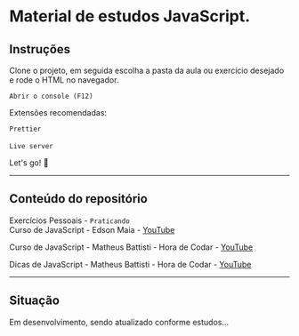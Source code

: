 # Material de estudos JavaScript.

## Instruções

Clone o projeto, em seguida escolha a pasta da aula ou exercício desejado e rode o HTML no navegador.

`Abrir o console (F12)`

Extensões recomendadas:

`Prettier` <br><br>
`Live server`

Let's go! 🚀

---

## Conteúdo do repositório

Exercícios Pessoais - `Praticando` <br>
Curso de JavaScript - Edson Maia - <a href="https://www.youtube.com/playlist?list=PLnex8IkmReXxZEXje06kW1uCwm5iC8M_Z">YouTube</a> <br>

Curso de JavaScript -
Matheus Battisti - Hora de Codar - <a href="https://www.youtube.com/playlist?list=PLnDvRpP8BneysKU8KivhnrVaKpILD3gZ6">YouTube</a> <br>

Dicas de JavaScript -
Matheus Battisti - Hora de Codar - <a href="https://www.youtube.com/playlist?list=PLnDvRpP8Bnewiqo_La2z29dtxGyuNf94y">YouTube</a> <br>

---

## Situação

Em desenvolvimento, sendo atualizado conforme estudos...
